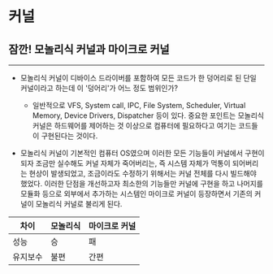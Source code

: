 # 커널

## 잠깐! 모놀리식 커널과 마이크로 커널
---
- 모놀리식 커널이 디바이스 드라이버를 포함하여 모든 코드가 한 덩어리로 된 단일 커널이라고 하는데 이 '덩어리'가 어느 정도 범위인가?

  - 일반적으로 VFS, System call, IPC, File System, Scheduler, Virtual Memory, Device Drivers, Dispatcher 등이 있다.
중요한 포인트는 모놀리식 커널은 하드웨어를 제어하는 것 이상으로 컴퓨터에 필요하다고 여기는 코드들이 구현된다는 것이다. 
  
- 모놀리식 커널이 기본적인 컴퓨터 OS였으며 이러한 모든 기능들이 커널에서 구현이 되자 조금만 실수해도 커널 자체가 죽어버리는, 즉 시스템 자체가 먹통이 되어버리는 현상이 발생되었고, 조금이라도 수정하기 위해서는 커널 전체를 다시 빌드해야 했었다. 이러한 단점을 개선하고자 최소한의 기능들만 커널에 구현을 하고 나머지를 모듈화 등으로 외부에서 추가하는 시스템인 마이크로 커널이 등장하면서 기존의 커널이 모놀리식 커널로 불리게 된다.


|     차이    | 모놀리식 | 마이크로 커널 |
|    -------  | ------   | ------      |
|     성능    |    승     |    패       |
|     유지보수 |    불편   |    간편     |
  